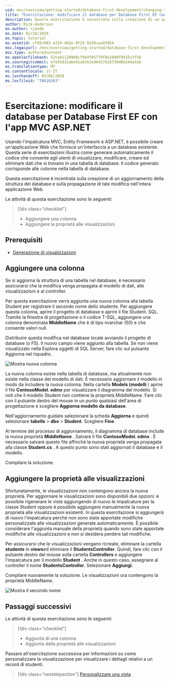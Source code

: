 ```yaml
---
uid: mvc/overview/getting-started/database-first-development/changing-the-database
title: "Esercitazione: modificare il database per Database First EF con l'app MVC ASP.NET"
description: Questa esercitazione è incentrata sulla creazione di un aggiornamento della struttura del database e sulla propagazione di tale modifica nell'intera applicazione Web.
author: Rick-Anderson
ms.author: riande
ms.date: 01/28/2019
ms.topic: tutorial
ms.assetid: cfd5c083-a319-482e-8f25-5b38caa93954
msc.legacyurl: /mvc/overview/getting-started/database-first-development/changing-the-database
msc.type: authoredcontent
ms.openlocfilehash: 52cad1120908cf0d4f85770f8e2690f9415c5f56
ms.sourcegitcommit: e7e91932a6e91a63e2e46417626f39d6b244a3ab
ms.translationtype: MT
ms.contentlocale: it-IT
ms.lasthandoff: 03/06/2020
ms.locfileid: "78616263"
---
```

# <a name="tutorial-change-the-database-for-ef-database-first-with-aspnet-mvc-app"></a>Esercitazione: modificare il database per Database First EF con l'app MVC ASP.NET

Usando l'impalcatura MVC, Entity Framework e ASP.NET, è possibile creare un'applicazione Web che fornisce un'interfaccia a un database esistente. Questa serie di esercitazioni illustra come generare automaticamente il codice che consente agli utenti di visualizzare, modificare, creare ed eliminare dati che si trovano in una tabella di database. Il codice generato corrisponde alle colonne nella tabella di database.

Questa esercitazione è incentrata sulla creazione di un aggiornamento della struttura del database e sulla propagazione di tale modifica nell'intera applicazione Web.

Le attività di questa esercitazione sono le seguenti:

> [!div class="checklist"]
> * Aggiungere una colonna
> * Aggiungere la proprietà alle visualizzazioni

## <a name="prerequisites"></a>Prerequisiti

* [Generazione di visualizzazioni](generating-views.md)

## <a name="add-a-column"></a>Aggiungere una colonna

Se si aggiorna la struttura di una tabella nel database, è necessario assicurarsi che la modifica venga propagata al modello di dati, alle visualizzazioni e al controller.

Per questa esercitazione verrà aggiunta una nuova colonna alla tabella Student per registrare il secondo nome dello studente. Per aggiungere questa colonna, aprire il progetto di database e aprire il file Student. SQL. Tramite la finestra di progettazione o il codice T-SQL, aggiungere una colonna denominata **MiddleName** che è di tipo nvarchar (50) e che consente valori null.

Distribuire questa modifica nel database locale avviando il progetto di database (o F5). Il nuovo campo viene aggiunto alla tabella. Se non viene visualizzato nella Esplora oggetti di SQL Server, fare clic sul pulsante Aggiorna nel riquadro.

![Mostra nuova colonna](changing-the-database/_static/image2.png)

La nuova colonna esiste nella tabella di database, ma attualmente non esiste nella classe del modello di dati. È necessario aggiornare il modello in modo da includere la nuova colonna. Nella cartella **Models (modelli** ) aprire il file **ContosoModel. edmx** per visualizzare il diagramma del modello. Si noti che il modello Student non contiene la proprietà MiddleName. Fare clic con il pulsante destro del mouse in un punto qualsiasi dell'area di progettazione e scegliere **Aggiorna modello da database**.

Nell'aggiornamento guidato selezionare la scheda **Aggiorna** e quindi selezionare **tabelle** > **dbo** > **Student**. Scegliere **Fine**.

Al termine del processo di aggiornamento, il diagramma di database include la nuova proprietà **MiddleName** . Salvare il file **ContosoModel. edmx** . È necessario salvare questo file affinché la nuova proprietà venga propagata alla classe **Student.cs** . A questo punto sono stati aggiornati il database e il modello.

Compilare la soluzione.

## <a name="add-the-property-to-the-views"></a>Aggiungere la proprietà alle visualizzazioni

Sfortunatamente, le visualizzazioni non contengono ancora la nuova proprietà. Per aggiornare le visualizzazioni sono disponibili due opzioni: è possibile rigenerare le viste aggiungendo di nuovo le impalcature per la classe Student oppure è possibile aggiungere manualmente la nuova proprietà alle visualizzazioni esistenti. In questa esercitazione si aggiungerà di nuovo l'impalcatura perché non sono state apportate modifiche personalizzate alle visualizzazioni generate automaticamente. È possibile considerare l'aggiunta manuale della proprietà quando sono state apportate modifiche alle visualizzazioni e non si desidera perdere tali modifiche.

Per assicurarsi che le visualizzazioni vengano ricreate, eliminare la cartella **students** in **views**ed eliminare il **StudentsController**. Quindi, fare clic con il pulsante destro del mouse sulla cartella **Controllers** e aggiungere l'impalcatura per il modello **Student** . Anche in questo caso, assegnare al controller il nome **StudentsController**. Selezionare **Aggiungi**.

Compilare nuovamente la soluzione. Le visualizzazioni ora contengono la proprietà MiddleName.

![Mostra il secondo nome](changing-the-database/_static/image5.png)

## <a name="next-steps"></a>Passaggi successivi

Le attività di questa esercitazione sono le seguenti:

> [!div class="checklist"]
> * Aggiunta di una colonna
> * Aggiunta della proprietà alle visualizzazioni

Passare all'esercitazione successiva per informazioni su come personalizzare la visualizzazione per visualizzare i dettagli relativi a un record di studenti.
> [!div class="nextstepaction"]
> [Personalizzare una vista](customizing-a-view.md)